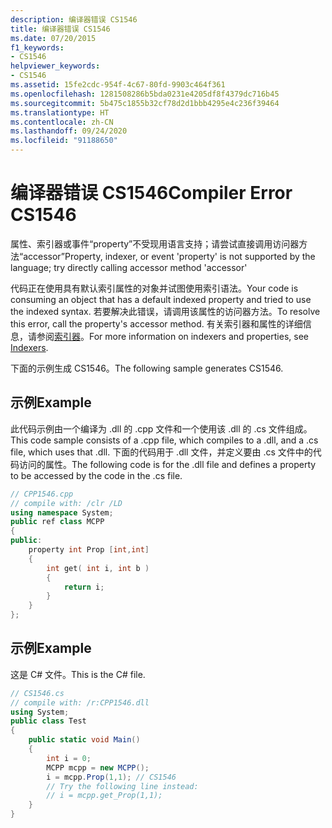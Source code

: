 ```yaml
---
description: 编译器错误 CS1546
title: 编译器错误 CS1546
ms.date: 07/20/2015
f1_keywords:
- CS1546
helpviewer_keywords:
- CS1546
ms.assetid: 15fe2cdc-954f-4c67-80fd-9903c464f361
ms.openlocfilehash: 1281508286b5bda0231e4205df8f4379dc716b45
ms.sourcegitcommit: 5b475c1855b32cf78d2d1bbb4295e4c236f39464
ms.translationtype: HT
ms.contentlocale: zh-CN
ms.lasthandoff: 09/24/2020
ms.locfileid: "91188650"
---
```

# <a name="compiler-error-cs1546"></a><span data-ttu-id="348a2-103">编译器错误 CS1546</span><span class="sxs-lookup"><span data-stu-id="348a2-103">Compiler Error CS1546</span></span>

<span data-ttu-id="348a2-104">属性、索引器或事件“property”不受现用语言支持；请尝试直接调用访问器方法“accessor”</span><span class="sxs-lookup"><span data-stu-id="348a2-104">Property, indexer, or event 'property' is not supported by the language; try directly calling accessor method 'accessor'</span></span>  
  
 <span data-ttu-id="348a2-105">代码正在使用具有默认索引属性的对象并试图使用索引语法。</span><span class="sxs-lookup"><span data-stu-id="348a2-105">Your code is consuming an object that has a default indexed property and tried to use the indexed syntax.</span></span> <span data-ttu-id="348a2-106">若要解决此错误，请调用该属性的访问器方法。</span><span class="sxs-lookup"><span data-stu-id="348a2-106">To resolve this error, call the property's accessor method.</span></span> <span data-ttu-id="348a2-107">有关索引器和属性的详细信息，请参阅[索引器](../../programming-guide/indexers/index.md)。</span><span class="sxs-lookup"><span data-stu-id="348a2-107">For more information on indexers and properties, see [Indexers](../../programming-guide/indexers/index.md).</span></span>  
  
 <span data-ttu-id="348a2-108">下面的示例生成 CS1546。</span><span class="sxs-lookup"><span data-stu-id="348a2-108">The following sample generates CS1546.</span></span>  
  
## <a name="example"></a><span data-ttu-id="348a2-109">示例</span><span class="sxs-lookup"><span data-stu-id="348a2-109">Example</span></span>  

 <span data-ttu-id="348a2-110">此代码示例由一个编译为 .dll 的 .cpp 文件和一个使用该 .dll 的 .cs 文件组成。</span><span class="sxs-lookup"><span data-stu-id="348a2-110">This code sample consists of a .cpp file, which compiles to a .dll, and a .cs file, which uses that .dll.</span></span> <span data-ttu-id="348a2-111">下面的代码用于 .dll 文件，并定义要由 .cs 文件中的代码访问的属性。</span><span class="sxs-lookup"><span data-stu-id="348a2-111">The following code is for the .dll file and defines a property to be accessed by the code in the .cs file.</span></span>  
  
```cpp  
// CPP1546.cpp  
// compile with: /clr /LD  
using namespace System;  
public ref class MCPP  
{  
public:  
    property int Prop [int,int]  
    {  
        int get( int i, int b )  
        {  
            return i;  
        }  
    }  
};  
```  
  
## <a name="example"></a><span data-ttu-id="348a2-112">示例</span><span class="sxs-lookup"><span data-stu-id="348a2-112">Example</span></span>  

 <span data-ttu-id="348a2-113">这是 C# 文件。</span><span class="sxs-lookup"><span data-stu-id="348a2-113">This is the C# file.</span></span>  
  
```csharp  
// CS1546.cs  
// compile with: /r:CPP1546.dll
using System;  
public class Test  
{  
    public static void Main()  
    {  
        int i = 0;  
        MCPP mcpp = new MCPP();  
        i = mcpp.Prop(1,1); // CS1546  
        // Try the following line instead:  
        // i = mcpp.get_Prop(1,1);  
    }  
}  
```
